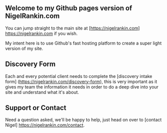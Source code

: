 ## Welcome to my Github pages version of NigelRankin.com

You can jump straight to the main site at [https://nigelrankin.com] https://nigelrankin.com if you wish.

My intent here is to use Github's fast hosting platform to create a super light version of my site.

## Discovery Form

Each and every potential client needs to complete the [discovery intake form] (https://nigelrankin.com/discovery-form), this is very important as it gives my team the information it needs in order to do a deep dive into your site and understand what it's about.

## Support or Contact

Need a question asked, we'll be happy to help, just head on over to [contact Nigel] https://nigelrankin.com/contact.

